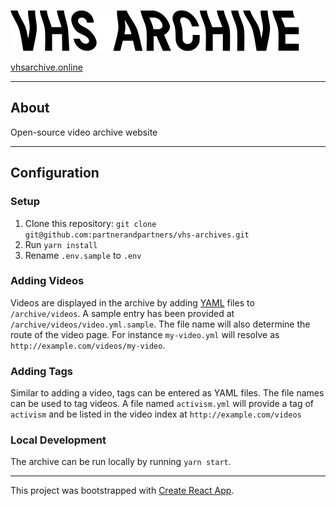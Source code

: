 ![VHS Archive Logo](https://raw.githubusercontent.com/partnerandpartners/vhs-archives/master/public/assets/images/logo.svg?sanitize=true)

[vhsarchive.online](https://www.vhsarchive.online/)

---
## About

Open-source video archive website

---
## Configuration

### Setup
1. Clone this repository: `git clone git@github.com:partnerandpartners/vhs-archives.git`
2. Run `yarn install`
3. Rename `.env.sample` to `.env`

### Adding Videos
Videos are displayed in the archive by adding [YAML](https://en.wikipedia.org/wiki/YAML) files to `/archive/videos`. A sample entry has been provided at `/archive/videos/video.yml.sample`. The file name will also determine the route of the video page. For instance `my-video.yml` will resolve as `http://example.com/videos/my-video`.

### Adding Tags
Similar to adding a video, tags can be entered as YAML files. The file names can be used to tag videos. A file named `activism.yml` will provide a tag of `activism` and be listed in the video index at `http://example.com/videos`

### Local Development
The archive can be run locally by running `yarn start`.

---

This project was bootstrapped with [Create React App](https://github.com/facebookincubator/create-react-app).
